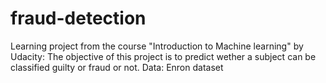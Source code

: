 # fraud-detection

Learning project from the course "Introduction to Machine learning" by Udacity:
The objective of this project is to predict wether a subject can be classified guilty or fraud or not.
Data: Enron dataset
